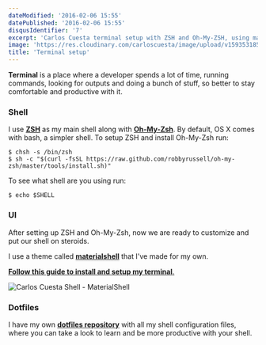 ```yaml
---
dateModified: '2016-02-06 15:55'
datePublished: '2016-02-06 15:55'
disqusIdentifier: '7'
excerpt: 'Carlos Cuesta terminal setup with ZSH and Oh-My-ZSH, using materialshell and my dotfiles.'
image: 'https://res.cloudinary.com/carloscuesta/image/upload/v1593531858/blog-featured-images/Terminal_Setup.png'
title: 'Terminal setup'
---
```


**Terminal** is a place where a developer spends a lot of time, running commands, looking for outputs and doing a bunch of stuff, so better to stay comfortable and productive with it.

### Shell

I use [**ZSH**](http://www.zsh.org) as my main shell along with [**Oh-My-Zsh**](http://ohmyz.sh). By default, OS X comes with bash, a simpler shell. To setup ZSH and install Oh-My-Zsh run:

```language-bash
$ chsh -s /bin/zsh
$ sh -c "$(curl -fsSL https://raw.github.com/robbyrussell/oh-my-zsh/master/tools/install.sh)"
```

To see what shell are you using run:

```language-bash
$ echo $SHELL
```

### UI

After setting up ZSH and Oh-My-Zsh, now we are ready to customize and put our shell on steroids.

I use a theme called [**materialshell**](https://github.com/carloscuesta/materialshell) that I've made for my own.

[**Follow this guide to install and setup my terminal**.](https://github.com/carloscuesta/materialshell/blob/master/README.md)

![Carlos Cuesta Shell - MaterialShell](https://res.cloudinary.com/carloscuesta/image/upload/v1454753967/gazne7uhxuq8ugpfvile.png)

### Dotfiles

I have my own [**dotfiles repository**](https://github.com/carloscuesta/dotfiles) with all my shell configuration files, where you can take a look to learn and be more productive with your shell.
